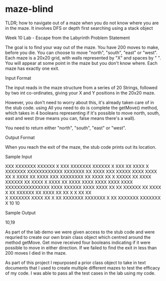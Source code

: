 # maze-blind
TLDR; how to navigate out of a maze when you do not know where you are in the maze. It involves DFS or depth first searching using a stack object

Week 10 Lab - Escape from the Labyrinth
Problem Statement

The goal is to find your way out of the maze. You have 200 moves to make, before you die. You can choose to move "north", "south", "east" or "west". Each maze is a 20x20 grid, with walls represented by "X" and spaces by " ". You will appear at some point in the maze but you don't know where. Each maze has exactly one exit.

 

Input Format

The input reads in the maze structure from a series of 20 Strings, followed by two int co-ordinates, giving your X and Y positions in the 20x20 maze.

However, you don't need to worry about this, it's already taken care of in the stub code.
using 
All you need to do is complete the getMove() method, which takes in 4 booleans representing if it's possible to move north, south, east and west (true means you can, false means there's a wall).

You need to return either "north", "south", "east" or "west".

 

Output Format

When you reach the exit of the maze, the stub code prints out its location.

 

Sample Input

XXX XXXXXXX XXXXXX X
XXX XXXXXXX XXXXXX X
XXX      XX XXXX   X
XXXXXXX XXXXXXXXXXXX
XXXXXXX XX      XXXX
XXX  XXXXX XXXX XXXX
XX  X XXXX   XX XXXX
XXX XXXXXXXX XX XXXX
XX  X  XXXXX XX XXXX
XXXXXX       XX XXXX
X XXXX XX  XXXX XXXX
     XXXX  XXXX XXXX
XXXXXXXXXXXXXXX XXXX
XXXXXX  XXXX    XXXX
XX XX XXXXXX XX XXXX
X  XX XXXXXX XX XXXX
XX XX X  X   XX XX  
X  XXXXXXX XXXX XX X
XX XXXXXXX XXXXXXX X
XX XXXXXXX XXXXXXX X
10
10

 

Sample Output

10,19


As part of the lab demo we were given access to the stub code and were requried to create our own brain class object which centred around the method getMove. Get move received four booleans indicating if it were possible to move in either direction. If we failed to find the exit in less than 200 moves I died in the maze. 

As part of this  project I repurposed a prior class object to take in text documents that I used to create multiple different mazes to test the efficacy of my code. 
I was able to pass all the test cases in the lab using my code. 
